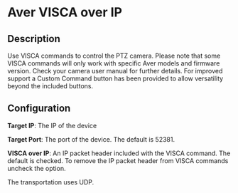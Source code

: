 # Aver VISCA over IP

## Description

Use VISCA commands to control the PTZ camera. Please note that some VISCA commands will only work with specific Aver models and firmware version. Check your camera user manual for further details. For improved support a Custom Command button has been provided to allow versatility beyond the included buttons.

## Configuration

**Target IP**: The IP of the device

**Target Port**: The port of the device. The default is 52381.

**VISCA over IP**: An IP packet header included with the VISCA command. The default is checked. To remove the IP packet header from VISCA commands uncheck the option.

The transportation uses UDP.